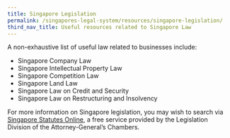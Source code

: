 ```yaml
---
title: Singapore Legislation
permalink: /singapores-legal-system/resources/singapore-legislation/
third_nav_title: Useful resources related to Singapore Law
---
```


A non-exhaustive list of useful law related to businesses include:
- Singapore Company Law
- Singapore Intellectual Property Law
- Singapore Competition Law
- Singapore Land Law
- Singapore Law on Credit and Security
- Singapore Law on Restructuring and Insolvency

For more information on Singapore legislation, you may wish to search via [Singapore Statutes Online](https://sso.agc.gov.sg/), a free service provided by the Legislation Division of the Attorney-General’s Chambers.
